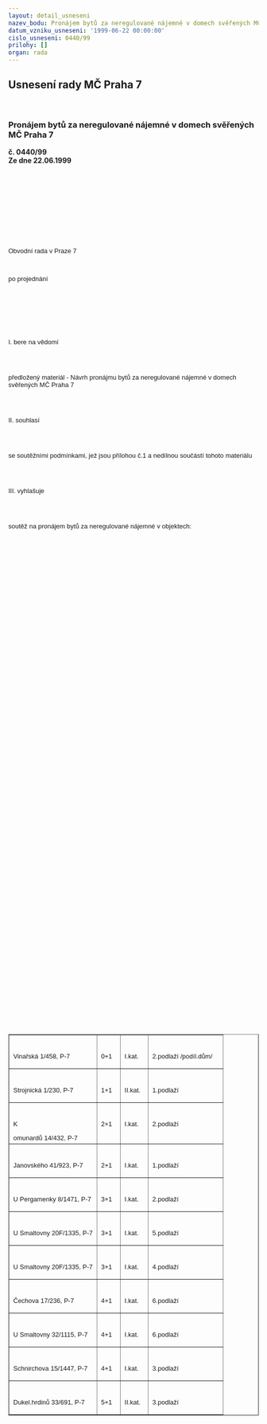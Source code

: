 ```yaml
---
layout: detail_usneseni
nazev_bodu: Pronájem bytů za neregulované nájemné v domech svěřených MČ Praha 7
datum_vzniku_usneseni: '1999-06-22 00:00:00'
cislo_usneseni: 0440/99
prilohy: []
organ: rada
---
```

<div id="ucUsn_pList" class="usn">
	<span><h2>Usnesení rady MČ Praha 7 </h2>
<br></span><div class="standBody">
<span><h3>Pronájem bytů za neregulované nájemné v domech svěřených MČ Praha 7</h3></span><div class="center">
		<strong>č. 0440/99</strong><br>
	</div>
<div class="center">
		<strong>Ze dne 22.06.1999</strong><br><br>
	</div>
<br><br><meta http-equiv="Content-Type" content="text/html; charset=windows-1250">
<br><meta name="Generator" content="Microsoft Word 97">
<br><title>Obvodní rada v Praze 7</title>
<br><br><br><br><font face="Arial" size="2"><p>Obvodní rada v Praze 7</p>
<br><p>po projednání</p>
<br><br><p> </p>
<br></font><font face="Arial" size="2"><p>I.	bere na vědomí</p>
<br></font><font face="Arial" size="2"><br></font><font face="Arial" size="2"><p>předložený materiál - Návrh pronájmu bytů za neregulované nájemné v domech svěřených MČ Praha 7</p>
<br></font><font face="Arial" size="2"><br><p>II.	souhlasí </p>
<br><br></font><font face="Arial" size="2"><p>se soutěžními podmínkami, jež jsou přílohou č.1 a nedílnou součástí tohoto materiálu</p>
<br></font><font face="Arial" size="2"><br><p>III.	vyhlašuje</p>
<br><br></font><font face="Arial" size="2"><p>soutěž na pronájem bytů za neregulované nájemné v objektech:</p>
<br></font><font face="Arial" size="2"></font><br><table border cellspacing="1" cellpadding="4" width="429">
<br><tr>
<td width="41%" valign="TOP">
<br><font face="Arial" size="2"><p>Vinařská 1/458, P-7</p></font>
</td>
<br><td width="11%" valign="TOP">
<br><font face="Arial" size="2"><p>0+1</p></font>
</td>
<br><td width="13%" valign="TOP">
<br><font face="Arial" size="2"><p> I.kat.</p></font>
</td>
<br><td width="35%" valign="TOP">
<br><font face="Arial" size="2"><p>2.podlaží /podíl.dům/</p></font>
</td>
<br>
</tr>
<br><tr>
<td width="41%" valign="TOP">
<br><font face="Arial" size="2"><p>Strojnická 1/230, P-7             </p></font>
</td>
<br><td width="11%" valign="TOP">
<br><font face="Arial" size="2"><p>1+1</p></font>
</td>
<br><td width="13%" valign="TOP">
<br><font face="Arial" size="2"><p>II.kat.</p></font>
</td>
<br><td width="35%" valign="TOP">
<br><font face="Arial" size="2"><p>1.podlaží</p></font>
</td>
<br>
</tr>
<br><tr>
<td width="41%" valign="TOP">
<br><font face="Arial" size="2"><p>K</p></font><font face="Arial" size="2">omunardů 14/432, P-7        </font>
</td>
<br><td width="11%" valign="TOP">
<br><font face="Arial" size="2"><p>2+1</p></font>
</td>
<br><td width="13%" valign="TOP">
<br><font face="Arial" size="2"><p> I.kat.</p></font>
</td>
<br><td width="35%" valign="TOP">
<br><font face="Arial" size="2"><p>2.podlaží </p></font>
</td>
<br>
</tr>
<br><tr>
<td width="41%" valign="TOP">
<br><font face="Arial" size="2"><p>Janovského 41/923, P-7         </p></font>
</td>
<br><td width="11%" valign="TOP">
<br><font face="Arial" size="2"><p>2+1</p></font>
</td>
<br><td width="13%" valign="TOP">
<br><font face="Arial" size="2"><p> I.kat.</p></font>
</td>
<br><td width="35%" valign="TOP">
<br><font face="Arial" size="2"><p>1.podlaží</p></font>
</td>
<br>
</tr>
<br><tr>
<td width="41%" valign="TOP">
<br><font face="Arial" size="2"><p>U Pergamenky 8/1471, P-7    </p></font>
</td>
<br><td width="11%" valign="TOP">
<br><font face="Arial" size="2"><p>3+1</p></font>
</td>
<br><td width="13%" valign="TOP">
<br><font face="Arial" size="2"><p> I.kat.</p></font>
</td>
<br><td width="35%" valign="TOP">
<br><font face="Arial" size="2"><p>2.podlaží</p></font>
</td>
<br>
</tr>
<br><tr>
<td width="41%" valign="TOP">
<br><font face="Arial" size="2"><p>U Smaltovny 20F/1335, P-7  </p></font>
</td>
<br><td width="11%" valign="TOP">
<br><font face="Arial" size="2"><p>3+1</p></font>
</td>
<br><td width="13%" valign="TOP">
<br><font face="Arial" size="2"><p> I.kat.</p></font>
</td>
<br><td width="35%" valign="TOP">
<br><font face="Arial" size="2"><p>5.podlaží</p></font>
</td>
<br>
</tr>
<br><tr>
<td width="41%" valign="TOP">
<br><font face="Arial" size="2"><p>U Smaltovny 20F/1335, P-7  </p></font>
</td>
<br><td width="11%" valign="TOP">
<br><font face="Arial" size="2"><p>3+1</p></font>
</td>
<br><td width="13%" valign="TOP">
<br><font face="Arial" size="2"><p> I.kat.</p></font>
</td>
<br><td width="35%" valign="TOP">
<br><font face="Arial" size="2"><p>4.podlaží</p></font>
</td>
<br>
</tr>
<br><tr>
<td width="41%" valign="TOP">
<br><font face="Arial" size="2"><p>Čechova 17/236, P-7             </p></font>
</td>
<br><td width="11%" valign="TOP">
<br><font face="Arial" size="2"><p>4+1</p></font>
</td>
<br><td width="13%" valign="TOP">
<br><font face="Arial" size="2"><p> I.kat.</p></font>
</td>
<br><td width="35%" valign="TOP">
<br><font face="Arial" size="2"><p>6.podlaží</p></font>
</td>
<br>
</tr>
<br><tr>
<td width="41%" valign="TOP">
<br><font face="Arial" size="2"><p>U Smaltovny 32/1115, P-7    </p></font>
</td>
<br><td width="11%" valign="TOP">
<br><font face="Arial" size="2"><p>4+1</p></font>
</td>
<br><td width="13%" valign="TOP">
<br><font face="Arial" size="2"><p> I.kat.</p></font>
</td>
<br><td width="35%" valign="TOP">
<br><font face="Arial" size="2"><p>6.podlaží</p></font>
</td>
<br>
</tr>
<br><tr>
<td width="41%" valign="TOP">
<br><font face="Arial" size="2"><p>Schnirchova 15/1447, P-7     </p></font>
</td>
<br><td width="11%" valign="TOP">
<br><font face="Arial" size="2"><p>4+1</p></font>
</td>
<br><td width="13%" valign="TOP">
<br><font face="Arial" size="2"><p> I.kat.</p></font>
</td>
<br><td width="35%" valign="TOP">
<br><font face="Arial" size="2"><p>3.podlaží</p></font>
</td>
<br>
</tr>
<br><tr>
<td width="41%" valign="TOP">
<br><font face="Arial" size="2"><p>Dukel.hrdinů 33/691, P-7      </p></font>
</td>
<br><td width="11%" valign="TOP">
<br><font face="Arial" size="2"><p>5+1</p></font>
</td>
<br><td width="13%" valign="TOP">
<br><font face="Arial" size="2"><p>II.kat.</p></font>
</td>
<br><td width="35%" valign="TOP">
<br><font face="Arial" size="2"><p>3.podlaží</p></font>
</td>
<br>
</tr>
<br>
</table>
<br><br><font face="Arial" size="2"></font><br><br>
</div>
</div>